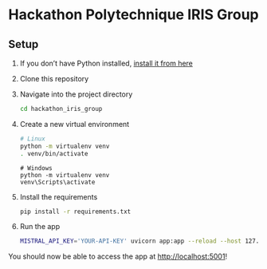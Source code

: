 # Hackathon Polytechnique IRIS Group

## Setup

1. If you don’t have Python installed, [install it from here](https://www.python.org/downloads/)

2. Clone this repository

3. Navigate into the project directory

   ```bash
   cd hackathon_iris_group
   ```

4. Create a new virtual environment

   ```bash
   # Linux
   python -m virtualenv venv
   . venv/bin/activate
   ```

   ```shell
   # Windows
   python -m virtualenv venv
   venv\Scripts\activate
   ```

5. Install the requirements

   ```bash
   pip install -r requirements.txt
   ```

6. Run the app

   ```bash
   MISTRAL_API_KEY='YOUR-API-KEY' uvicorn app:app --reload --host 127.0.0.1 --port 5001
   ```
You should now be able to access the app at [http://localhost:5001](http://localhost:5001)! 
